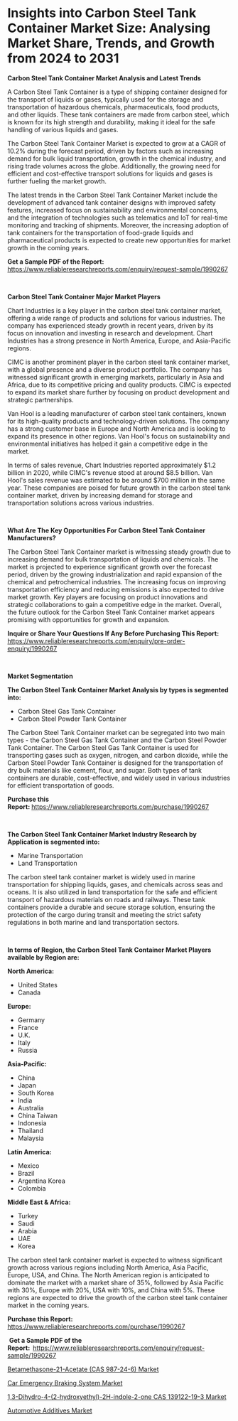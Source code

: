 <p><h1>Insights into Carbon Steel Tank Container Market Size: Analysing Market Share, Trends, and Growth from 2024 to 2031</h1></p><p><strong>Carbon Steel Tank Container Market Analysis and Latest Trends</strong></p>
<p><p>A Carbon Steel Tank Container is a type of shipping container designed for the transport of liquids or gases, typically used for the storage and transportation of hazardous chemicals, pharmaceuticals, food products, and other liquids. These tank containers are made from carbon steel, which is known for its high strength and durability, making it ideal for the safe handling of various liquids and gases.</p><p>The Carbon Steel Tank Container Market is expected to grow at a CAGR of 10.2% during the forecast period, driven by factors such as increasing demand for bulk liquid transportation, growth in the chemical industry, and rising trade volumes across the globe. Additionally, the growing need for efficient and cost-effective transport solutions for liquids and gases is further fueling the market growth.</p><p>The latest trends in the Carbon Steel Tank Container Market include the development of advanced tank container designs with improved safety features, increased focus on sustainability and environmental concerns, and the integration of technologies such as telematics and IoT for real-time monitoring and tracking of shipments. Moreover, the increasing adoption of tank containers for the transportation of food-grade liquids and pharmaceutical products is expected to create new opportunities for market growth in the coming years.</p></p>
<p><strong>Get a Sample PDF of the Report:&nbsp;</strong> <a href="https://www.reliableresearchreports.com/enquiry/request-sample/1990267">https://www.reliableresearchreports.com/enquiry/request-sample/1990267</a></p>
<p>&nbsp;</p>
<p><strong>Carbon Steel Tank Container Major Market Players</strong></p>
<p><p>Chart Industries is a key player in the carbon steel tank container market, offering a wide range of products and solutions for various industries. The company has experienced steady growth in recent years, driven by its focus on innovation and investing in research and development. Chart Industries has a strong presence in North America, Europe, and Asia-Pacific regions.</p><p>CIMC is another prominent player in the carbon steel tank container market, with a global presence and a diverse product portfolio. The company has witnessed significant growth in emerging markets, particularly in Asia and Africa, due to its competitive pricing and quality products. CIMC is expected to expand its market share further by focusing on product development and strategic partnerships.</p><p>Van Hool is a leading manufacturer of carbon steel tank containers, known for its high-quality products and technology-driven solutions. The company has a strong customer base in Europe and North America and is looking to expand its presence in other regions. Van Hool's focus on sustainability and environmental initiatives has helped it gain a competitive edge in the market.</p><p>In terms of sales revenue, Chart Industries reported approximately $1.2 billion in 2020, while CIMC's revenue stood at around $8.5 billion. Van Hool's sales revenue was estimated to be around $700 million in the same year. These companies are poised for future growth in the carbon steel tank container market, driven by increasing demand for storage and transportation solutions across various industries.</p></p>
<p>&nbsp;</p>
<p><strong>What Are The Key Opportunities For Carbon Steel Tank Container Manufacturers?</strong></p>
<p><p>The Carbon Steel Tank Container market is witnessing steady growth due to increasing demand for bulk transportation of liquids and chemicals. The market is projected to experience significant growth over the forecast period, driven by the growing industrialization and rapid expansion of the chemical and petrochemical industries. The increasing focus on improving transportation efficiency and reducing emissions is also expected to drive market growth. Key players are focusing on product innovations and strategic collaborations to gain a competitive edge in the market. Overall, the future outlook for the Carbon Steel Tank Container market appears promising with opportunities for growth and expansion.</p></p>
<p><strong>Inquire or Share Your Questions If Any Before Purchasing This Report:</strong> <a href="https://www.reliableresearchreports.com/enquiry/pre-order-enquiry/1990267">https://www.reliableresearchreports.com/enquiry/pre-order-enquiry/1990267</a></p>
<p>&nbsp;</p>
<p><strong>Market Segmentation</strong></p>
<p><strong>The Carbon Steel Tank Container Market Analysis by types is segmented into:</strong></p>
<p><ul><li>Carbon Steel Gas Tank Container</li><li>Carbon Steel Powder Tank Container</li></ul></p>
<p><p>The Carbon Steel Tank Container market can be segregated into two main types - the Carbon Steel Gas Tank Container and the Carbon Steel Powder Tank Container. The Carbon Steel Gas Tank Container is used for transporting gases such as oxygen, nitrogen, and carbon dioxide, while the Carbon Steel Powder Tank Container is designed for the transportation of dry bulk materials like cement, flour, and sugar. Both types of tank containers are durable, cost-effective, and widely used in various industries for efficient transportation of goods.</p></p>
<p><strong>Purchase this Report:&nbsp;</strong><a href="https://www.reliableresearchreports.com/purchase/1990267">https://www.reliableresearchreports.com/purchase/1990267</a></p>
<p>&nbsp;</p>
<p><strong>The Carbon Steel Tank Container Market Industry Research by Application is segmented into:</strong></p>
<p><ul><li>Marine Transportation</li><li>Land Transportation</li></ul></p>
<p><p>The carbon steel tank container market is widely used in marine transportation for shipping liquids, gases, and chemicals across seas and oceans. It is also utilized in land transportation for the safe and efficient transport of hazardous materials on roads and railways. These tank containers provide a durable and secure storage solution, ensuring the protection of the cargo during transit and meeting the strict safety regulations in both marine and land transportation sectors.</p></p>
<p>&nbsp;</p>
<p><strong>In terms of Region, the Carbon Steel Tank Container Market Players available by Region are:</strong></p>
<p>
    <p> <strong> North America: </strong>
        <ul>
            <li>United States</li>
            <li>Canada</li>
        </ul>
        </p> 
    <p> <strong> Europe: </strong>
        <ul>
            <li>Germany</li>
            <li>France</li>
            <li>U.K.</li>
            <li>Italy</li>
            <li>Russia</li>
        </ul>
        </p> 
    <p> <strong> Asia-Pacific: </strong>
        <ul>
            <li>China</li>
            <li>Japan</li>
            <li>South Korea</li>
            <li>India</li>
            <li>Australia</li>
            <li>China Taiwan</li>
            <li>Indonesia</li>
            <li>Thailand</li>
            <li>Malaysia</li>
        </ul>
        </p> 
    <p> <strong> Latin America: </strong>
        <ul>
            <li>Mexico</li>
            <li>Brazil</li>
            <li>Argentina Korea</li>
            <li>Colombia</li>
        </ul>
        </p> 
    <p> <strong> Middle East & Africa: </strong>
        <ul>
            <li>Turkey</li>
            <li>Saudi</li>
            <li>Arabia</li>
            <li>UAE</li>
            <li>Korea</li>
        </ul>
    </p>
    </p>
<p><p>The carbon steel tank container market is expected to witness significant growth across various regions including North America, Asia Pacific, Europe, USA, and China. The North American region is anticipated to dominate the market with a market share of 35%, followed by Asia Pacific with 30%, Europe with 20%, USA with 10%, and China with 5%. These regions are expected to drive the growth of the carbon steel tank container market in the coming years.</p></p>
<p><strong>Purchase this Report: </strong><a href="https://www.reliableresearchreports.com/purchase/1990267">https://www.reliableresearchreports.com/purchase/1990267</a></p>
<p>&nbsp;<strong>Get a Sample PDF of the Report:&nbsp;&nbsp;</strong><a href="https://www.reliableresearchreports.com/enquiry/request-sample/1990267">https://www.reliableresearchreports.com/enquiry/request-sample/1990267</a></p>
<p><strong></strong></p>
<p><p><a href="https://view.publitas.com/reportprime-1/betamethasone-21-acetate-cas-987-24-6-market-dynamics-2023-2030-also-about-its-market-trends-projections-and-opportunities/">Betamethasone-21-Acetate (CAS 987-24-6) Market</a></p><p><a href="https://github.com/Sherrillcrooksxa8i18ucf2m/Market-Research-Report-List-1/blob/main/car-emergency-braking-system-market.md">Car Emergency Braking System Market</a></p><p><a href="https://view.publitas.com/reportprime-1/13-dihydro-4-2-hydroxyethyl-2h-indole-2-one-cas-139122-19-3-market-size-growth-outlook-from-2023-to-2030-projecting-at-markets-trends-analysis-by-application-regional-outlook-and-revenue/">1,3-Dihydro-4-(2-hydroxyethyl)-2H-indole-2-one CAS 139122-19-3 Market</a></p><p><a href="https://lydian-appliance-61d.notion.site/Automotive-Additives-Market-Size-Share-Trends-Analysis-Report-By-Application-Regional-Outlook-C-cf042be415c2465d95270cfd86b3d1f6">Automotive Additives Market</a></p></p>